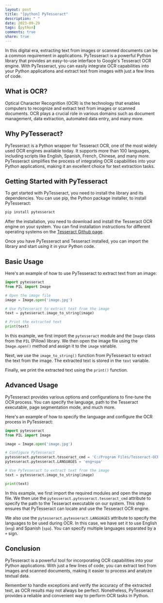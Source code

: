 ```yaml
---
layout: post
title: "[python] PyTesseract"
description: " "
date: 2023-09-29
tags: [python]
comments: true
share: true
---
```


In this digital era, extracting text from images or scanned documents can be a common requirement in applications. PyTesseract is a powerful Python library that provides an easy-to-use interface to Google's Tesseract OCR engine. With PyTesseract, you can easily integrate OCR capabilities into your Python applications and extract text from images with just a few lines of code.

## What is OCR?

Optical Character Recognition (OCR) is the technology that enables computers to recognize and extract text from images or scanned documents. OCR plays a crucial role in various domains such as document management, data extraction, automated data entry, and many more.

## Why PyTesseract?

PyTesseract is a Python wrapper for Tesseract OCR, one of the most widely used OCR engines available today. It supports more than 100 languages, including scripts like English, Spanish, French, Chinese, and many more. PyTesseract simplifies the process of integrating OCR capabilities into your Python applications, making it an excellent choice for text extraction tasks.

## Getting Started with PyTesseract

To get started with PyTesseract, you need to install the library and its dependencies. You can use pip, the Python package installer, to install PyTesseract:

```bash
pip install pytesseract
```

After the installation, you need to download and install the Tesseract OCR engine on your system. You can find installation instructions for different operating systems on the [Tesseract Github page](https://github.com/tesseract-ocr/tesseract).

Once you have PyTesseract and Tesseract installed, you can import the library and start using it in your Python code.

## Basic Usage

Here's an example of how to use PyTesseract to extract text from an image:

```python
import pytesseract
from PIL import Image

# Open the image file
image = Image.open('image.jpg')

# Use PyTesseract to extract text from the image
text = pytesseract.image_to_string(image)

# Print the extracted text
print(text)
```

In this example, we first import the `pytesseract` module and the `Image` class from the `PIL` (Pillow) library. We then open the image file using the `Image.open()` method and assign it to the `image` variable.

Next, we use the `image_to_string()` function from PyTesseract to extract the text from the image. The extracted text is stored in the `text` variable.

Finally, we print the extracted text using the `print()` function.

## Advanced Usage

PyTesseract provides various options and configurations to fine-tune the OCR process. You can specify the language, path to the Tesseract executable, page segmentation mode, and much more.

Here's an example of how to specify the language and configure the OCR process in PyTesseract:

```python
import pytesseract
from PIL import Image

image = Image.open('image.jpg')

# Configure PyTesseract
pytesseract.pytesseract.tesseract_cmd = 'C:/Program Files/Tesseract-OCR/tesseract.exe'
pytesseract.pytesseract.LANGUAGES = 'eng+spa'

# Use PyTesseract to extract text from the image
text = pytesseract.image_to_string(image)

print(text)
```

In this example, we first import the required modules and open the image file. We then use the `pytesseract.pytesseract.tesseract_cmd` attribute to specify the path to the Tesseract executable on our system. This step ensures that PyTesseract can locate and use the Tesseract OCR engine.

We also use the `pytesseract.pytesseract.LANGUAGES` attribute to specify the languages to be used during OCR. In this case, we have set it to use English (`eng`) and Spanish (`spa`). You can specify multiple languages separated by a `+` sign.

## Conclusion

PyTesseract is a powerful tool for incorporating OCR capabilities into your Python applications. With just a few lines of code, you can extract text from images and scanned documents, making it easier to process and analyze textual data.

Remember to handle exceptions and verify the accuracy of the extracted text, as OCR results may not always be perfect. Nonetheless, PyTesseract provides a reliable and convenient way to perform OCR tasks in Python.